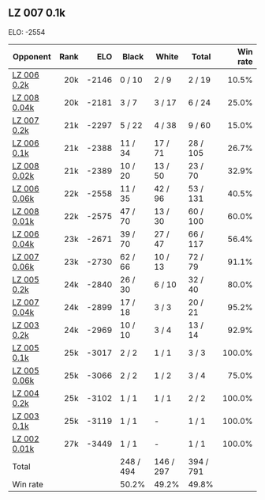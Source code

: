 ## LZ 007 0.1k ##

ELO: -2554

Opponent | Rank | ELO | Black | White | Total | Win rate
---------|-----:|----:|-------|-------|-------|-------:
[LZ 006 0.2k](LZ%20006%200.2k.md) | 20k | -2146 | 0 / 10 | 2 / 9 | 2 / 19 | 10.5%
[LZ 008 0.04k](LZ%20008%200.04k.md) | 20k | -2181 | 3 / 7 | 3 / 17 | 6 / 24 | 25.0%
[LZ 007 0.2k](LZ%20007%200.2k.md) | 21k | -2297 | 5 / 22 | 4 / 38 | 9 / 60 | 15.0%
[LZ 006 0.1k](LZ%20006%200.1k.md) | 21k | -2388 | 11 / 34 | 17 / 71 | 28 / 105 | 26.7%
[LZ 008 0.02k](LZ%20008%200.02k.md) | 21k | -2389 | 10 / 20 | 13 / 50 | 23 / 70 | 32.9%
[LZ 006 0.06k](LZ%20006%200.06k.md) | 22k | -2558 | 11 / 35 | 42 / 96 | 53 / 131 | 40.5%
[LZ 008 0.01k](LZ%20008%200.01k.md) | 22k | -2575 | 47 / 70 | 13 / 30 | 60 / 100 | 60.0%
[LZ 006 0.04k](LZ%20006%200.04k.md) | 23k | -2671 | 39 / 70 | 27 / 47 | 66 / 117 | 56.4%
[LZ 007 0.06k](LZ%20007%200.06k.md) | 23k | -2730 | 62 / 66 | 10 / 13 | 72 / 79 | 91.1%
[LZ 005 0.2k](LZ%20005%200.2k.md) | 24k | -2840 | 26 / 30 | 6 / 10 | 32 / 40 | 80.0%
[LZ 007 0.04k](LZ%20007%200.04k.md) | 24k | -2899 | 17 / 18 | 3 / 3 | 20 / 21 | 95.2%
[LZ 003 0.2k](LZ%20003%200.2k.md) | 24k | -2969 | 10 / 10 | 3 / 4 | 13 / 14 | 92.9%
[LZ 005 0.1k](LZ%20005%200.1k.md) | 25k | -3017 | 2 / 2 | 1 / 1 | 3 / 3 | 100.0%
[LZ 005 0.06k](LZ%20005%200.06k.md) | 25k | -3066 | 2 / 2 | 1 / 2 | 3 / 4 | 75.0%
[LZ 004 0.2k](LZ%20004%200.2k.md) | 25k | -3102 | 1 / 1 | 1 / 1 | 2 / 2 | 100.0%
[LZ 003 0.1k](LZ%20003%200.1k.md) | 25k | -3119 | 1 / 1 | - | 1 / 1 | 100.0%
[LZ 002 0.01k](LZ%20002%200.01k.md) | 27k | -3449 | 1 / 1 | - | 1 / 1 | 100.0%
Total | | | 248 / 494 | 146 / 297 | 394 / 791 | 
Win rate| | | 50.2% | 49.2% | 49.8% | 
